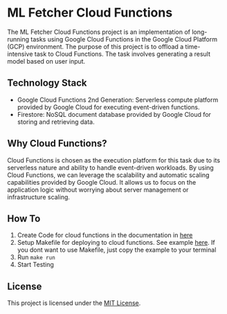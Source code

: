 # ML Fetcher Cloud Functions

The ML Fetcher Cloud Functions project is an implementation of long-running tasks using Google Cloud Functions in the Google Cloud Platform (GCP) environment. The purpose of this project is to offload a time-intensive task to Cloud Functions. The task involves generating a result model based on user input.

## Technology Stack

- Google Cloud Functions 2nd Generation: Serverless compute platform provided by Google Cloud for executing event-driven functions.
- Firestore: NoSQL document database provided by Google Cloud for storing and retrieving data.

## Why Cloud Functions?

Cloud Functions is chosen as the execution platform for this task due to its serverless nature and ability to handle event-driven workloads. By using Cloud Functions, we can leverage the scalability and automatic scaling capabilities provided by Google Cloud. It allows us to focus on the application logic without worrying about server management or infrastructure scaling.

## How To
1. Create Code for cloud functions in the documentation in [here](https://cloud.google.com/functions/docs/writing#directory-structure-python)
2. Setup Makefile for deploying to cloud functions. See example [here](https://github.com/NuSa-Nutrition-Scan/ml-fetcher-cloud-functions/blob/main/Makefile.example). If you dont want to use Makefile, just copy the example to your terminal
3. Run `make run`
4. Start Testing

## License

This project is licensed under the [MIT License](https://github.com/NuSa-Nutrition-Scan/ml-fetcher-cloud-functions/blob/main/LICENSE).
